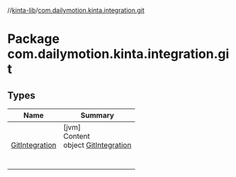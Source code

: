 //[kinta-lib](../../index.md)/[com.dailymotion.kinta.integration.git](index.md)



# Package com.dailymotion.kinta.integration.git  


## Types  
  
|  Name |  Summary | 
|---|---|
| <a name="com.dailymotion.kinta.integration.git/GitIntegration///PointingToDeclaration/"></a>[GitIntegration](-git-integration/index.md)| <a name="com.dailymotion.kinta.integration.git/GitIntegration///PointingToDeclaration/"></a>[jvm]  <br>Content  <br>object [GitIntegration](-git-integration/index.md)  <br><br><br>|

